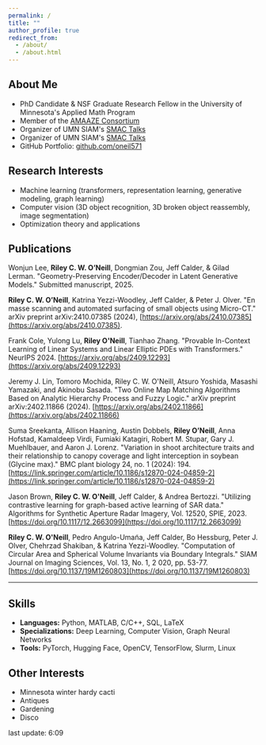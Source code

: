 ```yaml
---
permalink: /
title: ""
author_profile: true
redirect_from: 
  - /about/
  - /about.html
---
```


## **About Me**
- PhD Candidate & NSF Graduate Research Fellow in the University of Minnesota's Applied Math Program
- Member of the [AMAAZE Consortium](amaaze.umn.edu)
- Organizer of UMN SIAM's [SMAC Talks](https://www.instagram.com/umn_siam/)
- Organizer of UMN SIAM's [SMAC Talks](https://www.instagram.com/umn_siam/)
- GitHub Portfolio: [github.com/oneil571](https://github.com/oneil571)


## **Research Interests**
- Machine learning (transformers, representation learning, generative modeling, graph learning)
- Computer vision (3D object recognition, 3D broken object reassembly, image segmentation)
- Optimization theory and applications

## **Publications**
Wonjun Lee,  **Riley C. W. O’Neill**, Dongmian Zou, Jeff Calder, & Gilad Lerman. "Geometry-Preserving Encoder/Decoder in Latent Generative Models." Submitted manuscript, 2025.

**Riley C. W. O’Neill**,  Katrina Yezzi-Woodley, Jeff Calder, & Peter J. Olver. "En masse scanning and automated surfacing of small objects using Micro-CT." arXiv preprint arXiv:2410.07385 (2024), [https://arxiv.org/abs/2410.07385](https://arxiv.org/abs/2410.07385).

Frank Cole, Yulong Lu, **Riley O'Neill**, Tianhao Zhang. "Provable In-Context Learning of Linear Systems and Linear Elliptic PDEs with Transformers." NeurIPS 2024. [https://arxiv.org/abs/2409.12293](https://arxiv.org/abs/2409.12293)

Jeremy J. Lin, Tomoro Mochida, Riley C. W. O'Neill, Atsuro Yoshida, Masashi Yamazaki, and Akinobu Sasada. "Two Online Map Matching Algorithms Based on Analytic Hierarchy Process and Fuzzy Logic." arXiv preprint arXiv:2402.11866 (2024). [https://arxiv.org/abs/2402.11866](https://arxiv.org/abs/2402.11866)

Suma Sreekanta, Allison Haaning, Austin Dobbels, **Riley O’Neill**, Anna Hofstad, Kamaldeep Virdi, Fumiaki Katagiri, Robert M. Stupar, Gary J. Muehlbauer, and Aaron J. Lorenz. "Variation in shoot architecture traits and their relationship to canopy coverage and light interception in soybean (Glycine max)." BMC plant biology 24, no. 1 (2024): 194. [https://link.springer.com/article/10.1186/s12870-024-04859-2](https://link.springer.com/article/10.1186/s12870-024-04859-2)

Jason Brown, **Riley C. W. O'Neill**, Jeff Calder, & Andrea Bertozzi. "Utilizing contrastive learning for graph-based active learning of SAR data." Algorithms for Synthetic Aperture Radar Imagery, Vol. 12520, SPIE, 2023. [https://doi.org/10.1117/12.2663099](https://doi.org/10.1117/12.2663099)

**Riley C. W. O'Neill**, Pedro Angulo-Uman͂a, Jeff Calder, Bo Hessburg, Peter J. Olver, Chehrzad Shakiban,  & Katrina Yezzi-Woodley. "Computation of Circular Area and Spherical Volume Invariants via Boundary Integrals." SIAM Journal on Imaging Sciences, Vol. 13, No. 1, 2
020, pp. 53-77. [https://doi.org/10.1137/19M1260803](https://doi.org/10.1137/19M1260803)

---

## **Skills**
- **Languages:** Python, MATLAB, C/C++, SQL, LaTeX  
- **Specializations:** Deep Learning, Computer Vision, Graph Neural Networks  
- **Tools:** PyTorch, Hugging Face, OpenCV, TensorFlow, Slurm, Linux


## **Other Interests**
- Minnesota winter hardy cacti
- Antiques
- Gardening
- Disco

last update: 6:09